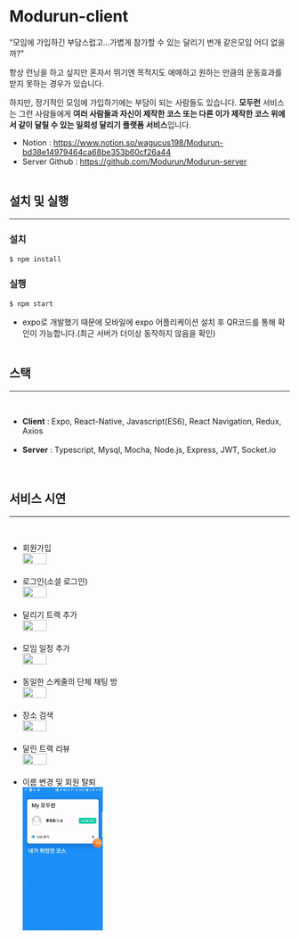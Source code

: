 # Modurun-client

“모임에 가입하긴 부담스럽고…가볍게 참가할 수 있는 달리기 번개 같은모임 어디 없을까?"

항상 런닝을 하고 싶지만 혼자서 뛰기엔 목적지도 애매하고 원하는 만큼의 운동효과를 받지 못하는 경우가 있습니다.

하지만, 정기적인 모임에 가입하기에는 부담이 되는 사람들도 있습니다. **모두런** 서비스는 그런 사람들에게 **여러 사람들과 자신이 제작한 코스 또는 다른 이가 제작한 코스 위에서 같이 달릴 수 있는 일회성 달리기 플랫폼 서비스**입니다.

- Notion : <a href="https://www.notion.so/wagucus198/Modurun-bd38e14979464ca68be353b60cf26a44">https://www.notion.so/wagucus198/Modurun-bd38e14979464ca68be353b60cf26a44</a>
- Server Github : <a href="https://github.com/Modurun/Modurun-server">https://github.com/Modurun/Modurun-server</a>
  <br><br>

## 설치 및 실행

---

### 설치

```js
$ npm install
```

### 실행

```js
$ npm start
```

- expo로 개발했기 때문에 모바일에 expo 어플리케이션 설치 후 QR코드를 통해 확인이 가능합니다.(최근 서버가 더이상 동작하지 않음을 확인)
  <br><br>

## 스택

---

<br>

- **Client** : Expo, React-Native, Javascript(ES6), React Navigation, Redux, Axios<br><br>
- **Server** : Typescript, Mysql, Mocha, Node.js, Express, JWT, Socket.io<br>
  <br><br>

## 서비스 시연

---

<br>

- 회원가입<br>
  <img src="demo/sign-up.gif" width="30%" height="30%"><br><br>
- 로그인(소셜 로그인)<br>
  <img src="demo/sign-in.gif" width="30%" height="30%"><br><br>
- 달리기 트랙 추가<br>
  <img src="demo/add-track.gif" width="30%" height="30%"><br><br>
- 모임 일정 추가<br>
  <img src="demo/add-schedule.gif" width="30%" height="30%"><br><br>
- 동일한 스케줄의 단체 채팅 방<br>
  <img src="demo/schedule-chat-room.gif" width="30%" height="30%"><br><br>
- 장소 검색<br>
  <img src="demo/search.gif" width="30%" height="30%"><br><br>
- 달린 트랙 리뷰<br>
  <img src="demo/track-review.gif" width="30%" height="30%"><br><br>
- 이름 변경 및 회원 탈퇴<br>
  <img src="demo/mypage.gif" width="30%" height="30%"><br><br>
